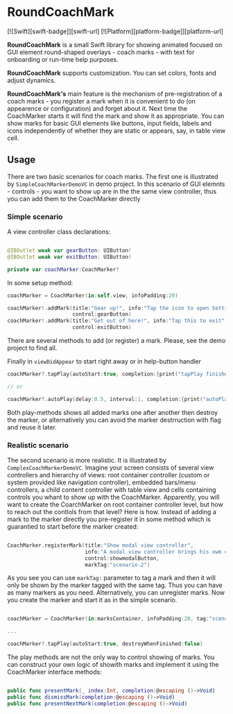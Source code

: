 # RoundCoachMark

[![Swift][swift-badge]][swift-url]
[![Platform][platform-badge]][platform-url]

**RoundCoachMark** is a small Swift library for showing animated focused on GUI element round-shaped overlays - coach marks - with text for onboarding or run-time help purposes.

**RoundCoachMark** supports customization. You can set colors, fonts and adjust dynamics.

**RoundCoachMark's** main feature is the mechanism of pre-registration of a coach marks - you register a mark when it is convenient to do (on appearence or configuration) and forget about it. Next time the CoachMarker starts it will find the mark and show it as appropriate. You can show marks for basic GUI elements like buttons, input fields, labels and icons independently of whether they are static or appears, say, in table view cell. 

## Usage

There are two basic scenarios for coach marks. 
The first one is illustrated by `SimpleCoachMarkerDemoVC` in demo project. In this scenario of GUI elemnts - controls - you want to show up are in the the same view controller, thus you can add them to the CoachMarker directly

### Simple scenario

A view controller class declarations:

```swift

@IBOutlet weak var gearButton: UIButton!
@IBOutlet weak var exitButton: UIButton!

private var coachMarker:CoachMarker?

```

In some setup method:

```swift
coachMarker = CoachMarker(in:self.view, infoPadding:20)

coachMarker!.addMark(title:"Gear up!", info:"Tap the icon to open Settings screen.", 
                     control:gearButton)
coachMarker!.addMark(title:"Get out of here!", info:"Tap this to exit", 
                     control:exitButton)

```
There are several methods to add (or register) a mark. Please, see the demo project to find all.

Finally in `viewDidAppear` to start right away or in help-button handler

```swift
coachMarker?.tapPlay(autoStart:true, completion:{print("tapPlay finished")})

// or

coachMarker?.autoPlay(delay:0.5, interval:1, completion:{print("autoPlay finished")})

```

Both play-methods shows all added marks one after another then destroy the marker, or alternatively you can avoid the marker destrruction with flag and reuse it later. 
        
### Realistic scenario

The second scenario is more realistic. It is illustrated by `ComplexCoachMarkerDemoVC`. Imagine your screen consists of several view controllers and hierarchy of views: root container controller (custom or system provided like navigation controller), embedded bars/menu controllers, a child content controller with table view and cells containing controls you whant to show up with the CoachMarker.
Apparently, you will want to create the CoarchMarker on root container controller level, but how to reach out the contlols from that level? Here is how.
Instead of adding a mark to the marker directly you pre-register it in some method which is guarantied to start before the marker created:

```swift

CoachMarker.registerMark(title:"Show modal view controller", 
                         info:"A modal view controller brings his owm coach marks, so other marks are to be disabled. It's done by 'unregistering' active marks in viewWillDisappear of overlapped controllers.", 
                         control:showmodalButton,
                         markTag:"scenario-2")

```
As you see you can use `markTag:` parameter to tag a mark and then it will only be shown by the marker tagged with the same tag. Thus you can have as many markers as you need. Alternatively, you can unregister marks. 
Now you create the marker and start it as in the simple scenario.

```swift

coachMarker = CoachMarker(in:marksContainer, infoPadding:20, tag:"scenario-2")

...

coachMarker?.tapPlay(autoStart:true, destroyWhenFinished:false)

```

The play methods are not the only way to control showing of marks. You can construct your own logic of showith marks and implement it using the CoachMarker interface methods:

```swift

public func presentMark(_ index:Int, completion:@escaping ()->Void)
public func dismissMark(completion:@escaping ()->Void)
public func presentNextMark(completion:@escaping ()->Void)

```
